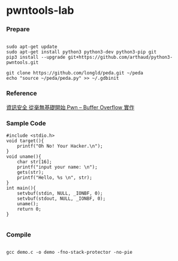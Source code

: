 # pwntools-lab


### Prepare


```

sudo apt-get update
sudo apt-get install python3 python3-dev python3-pip git
pip3 install --upgrade git+https://github.com/arthaud/python3-pwntools.git

git clone https://github.com/longld/peda.git ~/peda
echo "source ~/peda/peda.py" >> ~/.gdbinit

```


### Reference

[資訊安全 從毫無基礎開始 Pwn – Buffer Overflow 實作](https://mks.tw/2976/%E8%B3%87%E8%A8%8A%E5%AE%89%E5%85%A8-%E5%BE%9E%E6%AF%AB%E7%84%A1%E5%9F%BA%E7%A4%8E%E9%96%8B%E5%A7%8B-pwn-buffer-overflow)

### Sample Code

```
#include <stdio.h>
void target(){
    printf("Oh No! Your Hacker.\n");
}
void uname(){
    char str[16];
    printf("input your name: \n");
    gets(str);
    printf("Hello, %s \n", str);
}
int main(){
    setvbuf(stdin, NULL, _IONBF, 0);
    setvbuf(stdout, NULL, _IONBF, 0);
    uname();
    return 0;
}


```

### Compile

```
	
gcc demo.c -o demo -fno-stack-protector -no-pie

```
